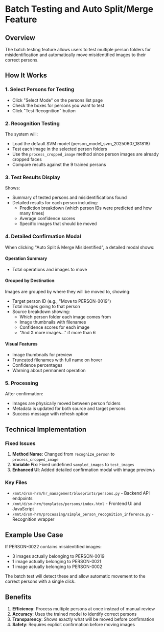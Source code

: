 # Batch Testing and Auto Split/Merge Feature

## Overview
The batch testing feature allows users to test multiple person folders for misidentification and automatically move misidentified images to their correct persons.

## How It Works

### 1. Select Persons for Testing
- Click "Select Mode" on the persons list page
- Check the boxes for persons you want to test
- Click "Test Recognition" button

### 2. Recognition Testing
The system will:
- Load the default SVM model (person_model_svm_20250607_181818)
- Test each image in the selected person folders
- Use the `process_cropped_image` method since person images are already cropped faces
- Compare results against the 9 trained persons

### 3. Test Results Display
Shows:
- Summary of tested persons and misidentifications found
- Detailed results for each person including:
  - Prediction breakdown (which person IDs were predicted and how many times)
  - Average confidence scores
  - Specific images that should be moved

### 4. Detailed Confirmation Modal
When clicking "Auto Split & Merge Misidentified", a detailed modal shows:

#### Operation Summary
- Total operations and images to move

#### Grouped by Destination
Images are grouped by where they will be moved to, showing:
- Target person ID (e.g., "Move to PERSON-0019")
- Total images going to that person
- Source breakdown showing:
  - Which person folder each image comes from
  - Image thumbnails with filenames
  - Confidence scores for each image
  - "And X more images..." if more than 6

#### Visual Features
- Image thumbnails for preview
- Truncated filenames with full name on hover
- Confidence percentages
- Warning about permanent operation

### 5. Processing
After confirmation:
- Images are physically moved between person folders
- Metadata is updated for both source and target persons
- Success message with refresh option

## Technical Implementation

### Fixed Issues
1. **Method Name**: Changed from `recognize_person` to `process_cropped_image`
2. **Variable Fix**: Fixed undefined `sampled_images` to `test_images`
3. **Enhanced UI**: Added detailed confirmation modal with image previews

### Key Files
- `/mnt/d/sm-hrm/hr_management/blueprints/persons.py` - Backend API endpoints
- `/mnt/d/sm-hrm/templates/persons/index.html` - Frontend UI and JavaScript
- `/mnt/d/sm-hrm/processing/simple_person_recognition_inference.py` - Recognition wrapper

## Example Use Case
If PERSON-0022 contains misidentified images:
- 3 images actually belonging to PERSON-0019
- 1 image actually belonging to PERSON-0021
- 1 image actually belonging to PERSON-0002

The batch test will detect these and allow automatic movement to the correct persons with a single click.

## Benefits
1. **Efficiency**: Process multiple persons at once instead of manual review
2. **Accuracy**: Uses the trained model to identify correct persons
3. **Transparency**: Shows exactly what will be moved before confirmation
4. **Safety**: Requires explicit confirmation before moving images